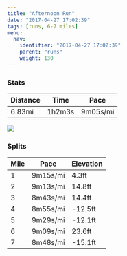 ```yaml
---
title: "Afternoon Run"
date: "2017-04-27 17:02:39"
tags: [runs, 6-7 miles]
menu:
  nav:
    identifier: "2017-04-27 17:02:39"
    parent: "runs"
    weight: 130
---
```


### Stats

| Distance | Time | Pace |
|----------|------|------|
|6.83mi|1h2m3s|9m05s/mi|

<img src='https://maps.googleapis.com/maps/api/staticmap?maptype=roadmap&path=enc:ysf`G{wyuCUgC_TwXqFtDoDF|Lj[~`@bo@lTd}@nD`Bm@kIzL@|DuHcw@wuAqCuOcSkWqEtDcEP`MxZ|`@~n@jUr~@rCtA_@uIbKV~EwG}u@iwAgBkJ|@}B&key=AIzaSyAfqMeaZ1CCJFGP5cWud__oZnT_Pybg-1M&size=800x800&markers=color:yellow|label:S|42.14605,24.7131&markers=color:green|label:F|42.14575000000001,24.713750000000008'>

### Splits

| Mile | Pace | Elevation |
|------|------|-----------|
|1|9m15s/mi|4.3ft|
|2|9m13s/mi|14.8ft|
|3|8m43s/mi|14.4ft|
|4|8m55s/mi|-12.5ft|
|5|9m29s/mi|-12.1ft|
|6|9m09s/mi|23.6ft|
|7|8m48s/mi|-15.1ft|
